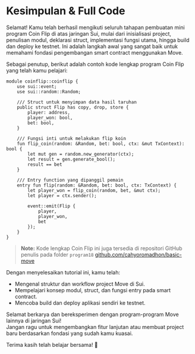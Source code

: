 # Kesimpulan & Full Code

Selamat! Kamu telah berhasil mengikuti seluruh tahapan pembuatan mini program Coin Flip di atas jaringan Sui, mulai dari inisialisasi project, penulisan modul, deklarasi struct, implementasi fungsi utama, hingga build dan deploy ke testnet. Ini adalah langkah awal yang sangat baik untuk memahami fondasi pengembangan smart contract menggunakan Move.

Sebagai penutup, berikut adalah contoh kode lengkap program Coin Flip yang telah kamu pelajari:

```move
module coinflip::coinflip {
    use sui::event;
    use sui::random::Random;

    /// Struct untuk menyimpan data hasil taruhan
    public struct Flip has copy, drop, store {
        player: address,
        player_won: bool,
        bet: bool,
    }

    /// Fungsi inti untuk melakukan flip koin
    fun flip_coin(random: &Random, bet: bool, ctx: &mut TxContext): bool {
        let mut gen = random.new_generator(ctx);
        let result = gen.generate_bool();
        result == bet
    }

    /// Entry function yang dipanggil pemain
    entry fun flip(random: &Random, bet: bool, ctx: TxContext) {
        let player_won = flip_coin(random, bet, &mut ctx);
        let player = ctx.sender();

        event::emit(Flip {
            player,
            player_won,
            bet
        });
    }
}
```

> **Note:**
> Kode lengkap Coin Flip ini juga tersedia di repositori GitHub penulis pada folder `program18`
> [github.com/cahyoromadhon/basic-move](https://github.com/cahyoromadhon/basic-move/tree/main/program18)

Dengan menyelesaikan tutorial ini, kamu telah:
- Mengenal struktur dan workflow project Move di Sui.
- Mempelajari konsep modul, struct, dan fungsi entry pada smart contract.
- Mencoba build dan deploy aplikasi sendiri ke testnet.

Selamat berkarya dan bereksperimen dengan program-program Move lainnya di jaringan Sui!  
Jangan ragu untuk mengembangkan fitur lanjutan atau membuat project baru berdasarkan fondasi yang sudah kamu kuasai.

Terima kasih telah belajar bersama! 🚀